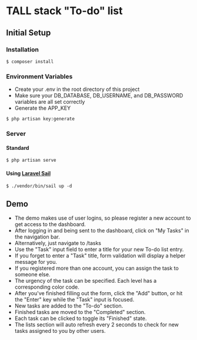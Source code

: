 # TALL stack "To-do" list

## Initial Setup

### Installation
```
$ composer install
```

### Environment Variables

* Create your .env in the root directory of this project
* Make sure your 
DB_DATABASE,
DB_USERNAME,
and
DB_PASSWORD
variables are all set correctly
* Generate the APP_KEY

```
$ php artisan key:generate
```

### Server

#### Standard
```
$ php artisan serve
```

#### Using [Laravel Sail](https://laravel.com/docs/sail)
```
$ ./vendor/bin/sail up -d
```

## Demo 
* The demo makes use of user logins, so please register a new account to get access to the dashboard.
* After logging in and being sent to the dashboard, click on "My Tasks" in the navigation bar.
* Alternatively, just navigate to /tasks
* Use the "Task" input field to enter a title for your new To-do list entry.
* If you forget to enter a "Task" title, form validation will display a helper message for you.
* If you registered more than one account, you can assign the task to someone else.
* The urgency of the task can be specified. Each level has a corresponding color code.
* After you've finished filling out the form, click the "Add" button, or hit the "Enter" key while the "Task" input is focused.
* New tasks are added to the "To-do" section.
* Finished tasks are moved to the "Completed" section.
* Each task can be clicked to toggle its "Finished" state.
* The lists section will auto refresh every 2 seconds to check for new tasks assigned to you by other users.